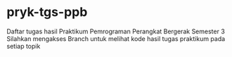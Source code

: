 # pryk-tgs-ppb
Daftar tugas hasil Praktikum Pemrograman Perangkat Bergerak Semester 3
Silahkan mengakses Branch untuk melihat kode hasil tugas praktikum pada setiap topik
